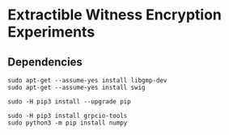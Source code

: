 # Extractible Witness Encryption Experiments

## Dependencies

```
sudo apt-get --assume-yes install libgmp-dev
sudo apt-get --assume-yes install swig

sudo -H pip3 install --upgrade pip

sudo -H pip3 install grpcio-tools
sudo python3 -m pip install numpy

```

